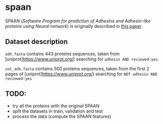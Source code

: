 # spaan 

SPAAN (*Software Program for prediction of Adhesins and Adhesin-like proteins using Neural network*) is originally described in 
[this paper](https://pubmed.ncbi.nlm.nih.gov/15374866/).

## Dataset description

`adh.fasta` contains 443 proteins sequences, taken from [uniprot]https://www.uniprot.org/) searching for `adhesin AND reviewed:yes`

`not_adh.fasta` contains 500 proteins sequences, taken from the first 2 pages of [uniprot]https://www.uniprot.org/) searching for `NOT adhesin AND reviewed:yes`

## TODO: 
- try all the proteins with the original SPAAN
- split the datasets in train, validation and test
- process the data (compute the SPAAN features)
